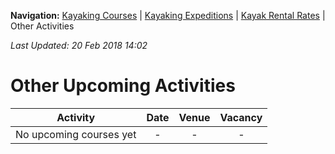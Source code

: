 **Navigation:** [Kayaking Courses](index) &#124; [Kayaking Expeditions](expedition) &#124; [Kayak Rental Rates](rental) &#124; Other Activities

_Last Updated: 20 Feb 2018 14:02_
# Other Upcoming Activities

Activity | Date | Venue | Vacancy
:---:|:---:|:---:|:---:
No upcoming courses yet|-|-|-

